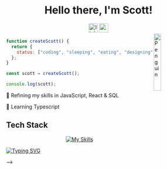 <div align="center"><h1> Hello there, I'm Scott!</h1></div>

<div align="center">
 <a href="https://linkedin.com/in/scottadamr">
  <img src="https://img.shields.io/badge/LinkedIn-7391c8?styles=for-the-badge&logo=linkedin&logoColor=Black" height="25" alt="linkedin logo" /></a>
<a href="https://www.codewars.com/users/Scotty-Cloud">
<img src="https://img.shields.io/badge/Codewars-7391c8?styles=for-the-badge&logo=codewars&logoColor=black" height="25" alt="codepen logo"  /></a>
</div>
<img align="right" src="https://raw.githubusercontent.com/Tarikul-Islam-Anik/Animated-Fluent-Emojis/master/Emojis/Animals/Penguin.png" alt="Penguin" width="20%" />

```js
function createScott() {
  return {
    status: ["coding", "sleeping", "eating", "designing", "making people laugh"],
  };
}

const scott = createScott();

console.log(scott);
```

🎯 Refining my skills in JavaScript, React & SQL

📌 Learning Typescript

## Tech Stack <!-- <img src = "" width =  height = > -->

<div align="center">

[![My Skills](https://skillicons.dev/icons?i=js,react,mysql,py,nodejs,mongodb,express,django,css,html,git,github)](https://skillicons.dev)

<div align="left" >

[![Typing SVG](https://readme-typing-svg.herokuapp.com?font=Supermercado+One&color=%2384AAAD&lines=Stay+Cozy)](https://git.io/typing-svg)

<!-- add later

  <!-- <a href=""><img src="https://img.shields.io/badge/Portfolio-D2B48C?style=for-the-badge&logo=hotjar&logoColor=black" height="25" alt="codepen logo" 88976d /></a> -->

  <!-- <div align="center">
<img width="100%" height = "250px" src="https://cdn.pixabay.com/photo/2018/01/14/23/12/nature-3082832_1280.jpg" alt="cover" />
</div> -->

-->